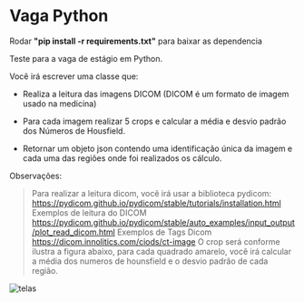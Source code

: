 
# Vaga Python

Rodar **"pip install -r requirements.txt"** para baixar as dependencia

Teste para a vaga de estágio em Python.

Você irá escrever uma classe que:
 - Realiza a leitura das imagens DICOM (DICOM é um formato de imagem usado na medicina)

 - Para cada imagem realizar 5 crops e calcular a média e desvio padrão dos Números de Housfield.

 - Retornar um objeto json contendo uma identificação única da imagem e cada uma  das regiões onde foi realizados os cálculo.

Observações: 
> Para realizar a leitura dicom, você irá usar a biblioteca pydicom:
https://pydicom.github.io/pydicom/stable/tutorials/installation.html
> Exemplos de leitura do DICOM
https://pydicom.github.io/pydicom/stable/auto_examples/input_output/plot_read_dicom.html
> Exemplos de Tags Dicom 
https://dicom.innolitics.com/ciods/ct-image
> O crop será conforme ilustra a figura abaixo, para cada quadrado amarelo, você irá calcular a média dos numeros de hounsfield e o desvio padrão de cada região.

![telas](https://raw.githubusercontent.com/safetyrad/vagapython/main/sample.png)
